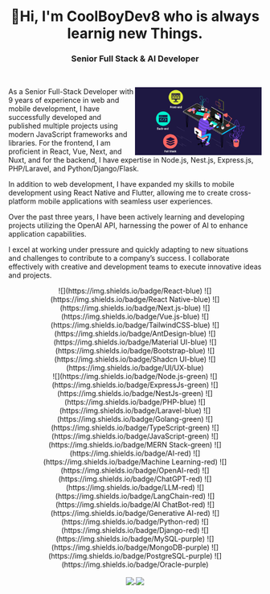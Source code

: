 <h1 align="center">👋Hi, I'm CoolBoyDev8 who is always learnig new Things.</h1>
<h3 align="center">Senior Full Stack & AI Developer</h3>

<br />

<p><img align="right" width="50%" src="fullstack.gif" alt="CoolBoyDev" /></p>

<p>As a Senior Full-Stack Developer with 9 years of experience in web and mobile development, I have successfully developed and published multiple projects using modern JavaScript frameworks and libraries. For the frontend, I am proficient in React, Vue, Next, and Nuxt, and for the backend, I have expertise in Node.js, Nest.js, Express.js, PHP/Laravel, and Python/Django/Flask.</p><p>In addition to web development, I have expanded my skills to mobile development using React Native and Flutter, allowing me to create cross-platform mobile applications with seamless user experiences.</p><p>Over the past three years, I have been actively learning and developing projects utilizing the OpenAI API, harnessing the power of AI to enhance application capabilities.</p><p>I excel at working under pressure and quickly adapting to new situations and challenges to contribute to a company’s success. I collaborate effectively with creative and development teams to execute innovative ideas and projects.</p>

<div align="center">![](https://img.shields.io/badge/React-blue) ![](https://img.shields.io/badge/React Native-blue) ![](https://img.shields.io/badge/Next.js-blue) ![](https://img.shields.io/badge/Vue.js-blue) ![](https://img.shields.io/badge/TailwindCSS-blue) ![](https://img.shields.io/badge/AntDesign-blue) ![](https://img.shields.io/badge/Material UI-blue) ![](https://img.shields.io/badge/Bootstrap-blue) ![](https://img.shields.io/badge/Shadcn UI-blue) ![](https://img.shields.io/badge/UI/UX-blue)
<br> ![](https://img.shields.io/badge/Node.js-green) ![](https://img.shields.io/badge/ExpressJs-green) ![](https://img.shields.io/badge/NestJs-green) ![](https://img.shields.io/badge/PHP-blue) ![](https://img.shields.io/badge/Laravel-blue) ![](https://img.shields.io/badge/Golang-green) ![](https://img.shields.io/badge/TypeScript-green) ![](https://img.shields.io/badge/JavaScript-green) ![](https://img.shields.io/badge/MERN Stack-green) ![](https://img.shields.io/badge/AI-red) ![](https://img.shields.io/badge/Machine Learning-red) ![](https://img.shields.io/badge/OpenAI-red) ![](https://img.shields.io/badge/ChatGPT-red) ![](https://img.shields.io/badge/LLM-red) ![](https://img.shields.io/badge/LangChain-red) ![](https://img.shields.io/badge/AI ChatBot-red) ![](https://img.shields.io/badge/Generative AI-red) ![](https://img.shields.io/badge/Python-red) ![](https://img.shields.io/badge/Django-red) ![](https://img.shields.io/badge/MySQL-purple) ![](https://img.shields.io/badge/MongoDB-purple) ![](https://img.shields.io/badge/PostgreSQL-purple) ![](https://img.shields.io/badge/Oracle-purple)</div>

<p align="center">
  <a href="https://github.com/zinping/github-readme-stats">
    <img height=200 align="center" src="https://github-readme-stats.vercel.app/api?username=zinping&show_icons=true&theme=radical&card_width=350&rank_icon=github" />
  </a>
  <a href="https://github.com/zinping/convoychat">
    <img height=200 align="center" src="https://github-readme-stats.vercel.app/api/top-langs?username=ffflabs&layout=compact&langs_count=8&card_width=350&theme=radical" />
  </a>
</p>
</p>
